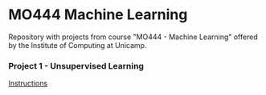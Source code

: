 # MO444 Machine Learning

Repository with projects from course "MO444 - Machine Learning" offered by the Institute of Computing at Unicamp.

### Project 1 - Unsupervised Learning

[Instructions](https://github.com/rodrigoAMF/mo444-machine-learning/blob/main/p1-unsupervised-learning/project_instructions.pdf)
